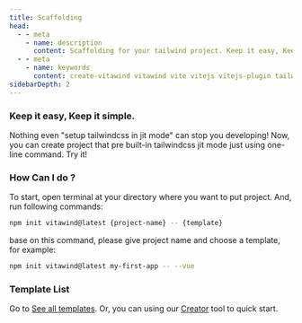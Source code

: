 ```yaml
---
title: Scaffolding
head:
  - - meta
    - name: description
      content: Scaffolding for your tailwind project. Keep it easy, Keep it simple.
  - - meta
    - name: keywords
      content: create-vitawind vitawind vite vitejs vitejs-plugin tailwind tailwindcss hmr react create-react-app vuecli vue-cli ng angular
sidebarDepth: 2
---
```


<script setup>
import CreateVitawind from '../.vitepress/components/CreateVitawind.vue'
</script>

<CreateVitawind />

### Keep it easy, Keep it simple.

Nothing even "setup tailwindcss in jit mode" can stop you developing! Now, you can create project that pre built-in tailwindcss jit mode just using one-line command. Try it!

### How Can I do ?

To start, open terminal at your directory where you want to put project. And, run following commands:

```bash
npm init vitawind@latest {project-name} -- {template}
```
base on this command, please give project name and choose a template, for example:

```bash
npm init vitawind@latest my-first-app -- --vue
```

### Template List
Go to [See all templates](./templates). Or, you can using our [Creator](./creator) tool to quick start.